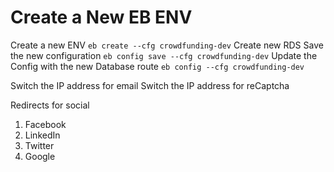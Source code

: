 # Create a New EB ENV
Create a new ENV ```eb create --cfg crowdfunding-dev```
Create new RDS 
Save the new configuration ```eb config save --cfg crowdfunding-dev```
Update the Config with the new Database route ```eb config --cfg crowdfunding-dev```

Switch the IP address for email
Switch the IP address for reCaptcha

Redirects for social
1. Facebook
2. LinkedIn
3. Twitter
4. Google
